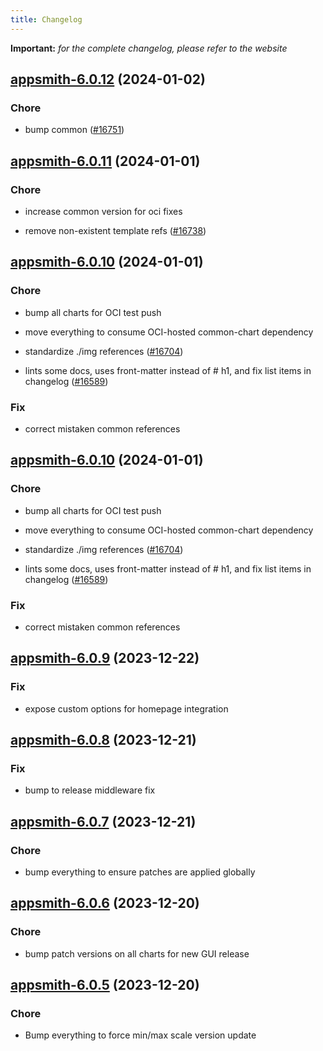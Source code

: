 ```yaml
---
title: Changelog
---
```


**Important:**
*for the complete changelog, please refer to the website*



## [appsmith-6.0.12](https://github.com/truecharts/charts/compare/appsmith-6.0.11...appsmith-6.0.12) (2024-01-02)

### Chore



- bump common ([#16751](https://github.com/truecharts/charts/issues/16751))


## [appsmith-6.0.11](https://github.com/truecharts/charts/compare/appsmith-6.0.10...appsmith-6.0.11) (2024-01-01)

### Chore



- increase common version for oci fixes

- remove non-existent template refs ([#16738](https://github.com/truecharts/charts/issues/16738))


## [appsmith-6.0.10](https://github.com/truecharts/charts/compare/appsmith-6.0.9...appsmith-6.0.10) (2024-01-01)

### Chore



- bump all charts for OCI test push

- move everything to consume OCI-hosted common-chart dependency

- standardize ./img references ([#16704](https://github.com/truecharts/charts/issues/16704))

- lints some docs, uses front-matter instead of # h1, and fix list items in changelog ([#16589](https://github.com/truecharts/charts/issues/16589))

### Fix



- correct mistaken common references


## [appsmith-6.0.10](https://github.com/truecharts/charts/compare/appsmith-6.0.9...appsmith-6.0.10) (2024-01-01)

### Chore



- bump all charts for OCI test push

- move everything to consume OCI-hosted common-chart dependency

- standardize ./img references ([#16704](https://github.com/truecharts/charts/issues/16704))

- lints some docs, uses front-matter instead of # h1, and fix list items in changelog ([#16589](https://github.com/truecharts/charts/issues/16589))

### Fix



- correct mistaken common references
## [appsmith-6.0.9](https://github.com/truecharts/charts/compare/appsmith-6.0.8...appsmith-6.0.9) (2023-12-22)

### Fix

- expose custom options for homepage integration

## [appsmith-6.0.8](https://github.com/truecharts/charts/compare/appsmith-6.0.7...appsmith-6.0.8) (2023-12-21)

### Fix

- bump to release middleware fix

## [appsmith-6.0.7](https://github.com/truecharts/charts/compare/appsmith-6.0.6...appsmith-6.0.7) (2023-12-21)

### Chore

- bump everything to ensure patches are applied globally

## [appsmith-6.0.6](https://github.com/truecharts/charts/compare/appsmith-6.0.5...appsmith-6.0.6) (2023-12-20)

### Chore

- bump patch versions on all charts for new GUI release

## [appsmith-6.0.5](https://github.com/truecharts/charts/compare/appsmith-6.0.4...appsmith-6.0.5) (2023-12-20)

### Chore

- Bump everything to force min/max scale version update

